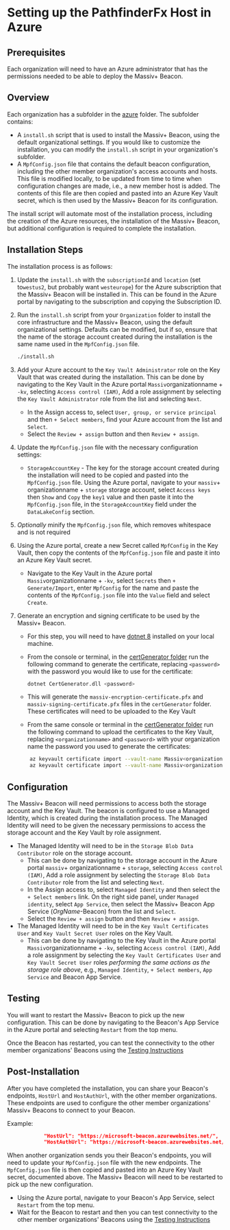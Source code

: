 # Setting up the PathfinderFx Host in Azure

## Prerequisites

Each organization will need to have an Azure administrator that has the permissions needed to be able to deploy the Massiv+ Beacon.

## Overview

Each organization has a subfolder in the [azure](./) folder. The subfolder contains:

- A `install.sh` script that is used to install the Massiv+ Beacon, using the default organizational settings. If you would like to customize the installation, you can modify the `install.sh` script in your organization's subfolder.
- A `MpfConfig.json` file that contains the default beacon configuration, including the other member organization's access accounts and hosts. This file is modified locally, to be updated from time to time when configuration changes are made, i.e., a new member host is added. The contents of this file are then copied and pasted into an Azure Key Vault secret, which is then used by the Massiv+ Beacon for its configuration.

The install script will automate most of the installation process, including the creation of the Azure resources, the installation of the Massiv+ Beacon, but additional configuration is required to complete the installation.

## Installation Steps

The installation process is as follows:

1. Update the `install.sh` with the `subscriptionId` and `location` (set to`westus2`, but probably want `westeurope`) for the Azure subscription that the Massiv+ Beacon will be installed in. This can be found in the Azure portal by navigating to the subscription and copying the Subscription ID.
2. Run the `install.sh` script from your `Organization` folder to install the core infrastructure and the Massiv+ Beacon, using the default organizational settings. Defaults can be modified, but if so, ensure that the name of the storage account created during the installation is the same name used in the `MpfConfig.json` file.

    ```bash
    ./install.sh
    ```

3. Add your Azure account to the `Key Vault Administrator` role on the Key Vault that was created during the installation. This can be done by navigating to the Key Vault in the Azure portal `Massiv`organizationname + `-kv`, selecting `Access control (IAM)`, Add a role assignment by selecting the `Key Vault Administrator` role from the list and selecting `Next`.
   - In the Assign access to, select `User, group, or service principal` and then `+ Select members`, find your Azure account from the list and `Select`.
   - Select the `Review + assign` button and then `Review + assign`.
4. Update the `MpfConfig.json` file with the necessary configuration settings:
   - `StorageAccountKey` - The key for the storage account created during the installation will need to be copied and pasted into the `MpfConfig.json` file. Using the Azure portal, navigate to your `massiv`+ organizationname + `storage` storage account, select `Access keys` then `Show` and `Copy` the `key1` value and then paste it into the `MpfConfig.json` file, in the `StorageAccountKey` field under the `DataLakeConfig` section.
5. *Optionally* minify the `MpfConfig.json` file, which removes whitespace and is not required
6. Using the Azure portal, create a new Secret called `MpfConfig` in the Key Vault, then copy the contents of the `MpfConfig.json` file and paste it into an Azure Key Vault secret.
    - Navigate to the Key Vault in the Azure portal `Massiv`organizationname + `-kv`, select `Secrets` then `+ Generate/Import`, enter `MpfConfig` for the name and paste the contents of the `MpfConfig.json` file into the `Value` field and select `Create`.
7. Generate an encryption and signing certificate to be used by the Massiv+ Beacon.
   - For this step, you will need to have [dotnet 8](https://dotnet.microsoft.com/download/dotnet/8.0) installed on your local machine.
   - From the console or terminal, in the [certGenerator folder](./certGenerator/) run the following command to generate the certificate, replacing `<password>` with the password you would like to use for the certificate:

      ```bash
      dotnet CertGenerator.dll <password> 
      ```

   - This will generate the `massiv-encryption-certificate.pfx` and `massiv-signing-certificate.pfx` files in the `certGenerator` folder. These certificates will need to be uploaded to the Key Vault
   - From the same console or terminal in the [certGenerator folder](./certGenerator/) run the following command to upload the certificates to the Key Vault, replacing `<organizationname>` and `<password>` with your organization name the password you used to generate the certificates:

    ```bash
        az keyvault certificate import --vault-name Massiv<organizationname>-kv --name massiv-encryption-certificate --file massiv-encryption-certificate.pfx --password <password>
        az keyvault certificate import --vault-name Massiv<organizationname>-kv --name massiv-signing-certificate --file massiv-signing-certificate.pfx --password <password>
    ```

## Configuration

The Massiv+ Beacon will need permissions to access both the storage account and the Key Vault. The beacon is configured to use a Managed Identity, which is created during the installation process. The Managed Identity will need to be given the necessary permissions to access the storage account and the Key Vault by role assignment.

- The Managed Identity will need to be in the `Storage Blob Data Contributor` role on the storage account.
  - This can be done by navigating to the storage account in the Azure portal `massiv`+ organizationname + `storage`, selecting `Access control (IAM)`, Add a role assignment by selecting the `Storage Blob Data Contributor` role from the list and selecting `Next`.
  - In the Assign access to, select `Managed Identity` and then select the `+ Select members` link. On the right side panel, under `Managed identity`, select `App Service`, then select the Massiv+ Beacon App Service (*OrgName*-Beacon) from the list and `Select`.
  - Select the `Review + assign` button and then `Review + assign`.
- The Managed Identity will need to be in the `Key Vault Certificates User` and `Key Vault Secret User` roles on the Key Vault.
  - This can be done by navigating to the Key Vault in the Azure portal `Massiv`organizationname + `-kv`, selecting `Access control (IAM)`, Add a role assignment by selecting the `Key Vault Certificates User` and `Key Vault Secret User` roles *performing the same actions as the storage role above*, e.g., `Managed Identity`, `+ Select members`, `App Service` and Beacon App Service.

## Testing

You will want to restart the Massiv+ Beacon to pick up the new configuration. This can be done by navigating to the Beacon's App Service in the Azure portal and selecting `Restart` from the top menu.

Once the Beacon has restarted, you can test the connectivity to the other member organizations' Beacons using the [Testing Instructions](../../docs/testing-instructions.md)

## Post-Installation

After you have completed the installation, you can share your Beacon's endpoints, `HostUrl` and `HostAuthUrl`, with the other member organizations. These endpoints are used to configure the other member organizations' Massiv+ Beacons to connect to your Beacon.

Example:

```json
            "HostUrl": "https://microsoft-beacon.azurewebsites.net/",
            "HostAuthUrl": "https://microsoft-beacon.azurewebsites.net/2/auth/token"
```

When another organization sends you their Beacon's endpoints, you will need to update your `MpfConfig.json` file with the new endpoints. The `MpfConfig.json` file is then copied and pasted into an Azure Key Vault secret, documented above. The Massiv+ Beacon will need to be restarted to pick up the new configuration.

- Using the Azure portal, navigate to your Beacon's App Service, select `Restart` from the top menu.
- Wait for the Beacon to restart and then you can test connectivity to the other member organizations' Beacons using the [Testing Instructions](../../docs/testing-instructions.md)
